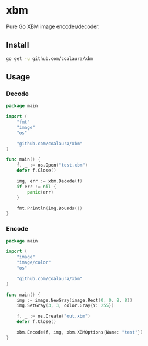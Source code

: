 # xbm

Pure Go XBM image encoder/decoder.

## Install
```sh
go get -u github.com/coalaura/xbm
```

## Usage

### Decode
```go
package main

import (
	"fmt"
	"image"
	"os"

	"github.com/coalaura/xbm"
)

func main() {
	f, _ := os.Open("test.xbm")
	defer f.Close()

	img, err := xbm.Decode(f)
	if err != nil {
		panic(err)
	}

	fmt.Println(img.Bounds())
}
```

### Encode
```go
package main

import (
	"image"
	"image/color"
	"os"

	"github.com/coalaura/xbm"
)

func main() {
	img := image.NewGray(image.Rect(0, 0, 8, 8))
	img.SetGray(3, 3, color.Gray{Y: 255})

	f, _ := os.Create("out.xbm")
	defer f.Close()

	xbm.Encode(f, img, xbm.XBMOptions{Name: "test"})
}
```